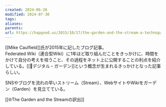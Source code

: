 ```yaml
---
created: 2024-06-26
modified: 2024-07-30
tags: 
aliases: 
parents: 
url: https://hapgood.us/2015/10/17/the-garden-and-the-stream-a-technopastoral/
---
```

[[Mike Caulfield]]氏が2015年に記したブログ記事。  
Federated Wiki（連合型Wiki）に1年ほど取り組んだことをきっかけに、時間をかけて自分の考えを培うこと、その過程をネット上に公開することの利点を紹介している。[[📝デジタル・ガーデン]]という概念が生まれるきっかけとなった記事らしい。

SNSやブログを流れの早いストリーム（Stream）、WebサイトやWikiをガーデン（Garden）を見立てている。

[[🌐The Garden and the Streamの訳出]]